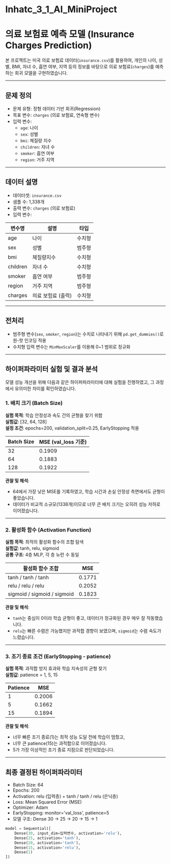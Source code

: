 # Inhatc_3_1_AI_MiniProject
# 의료 보험료 예측 모델 (Insurance Charges Prediction)

본 프로젝트는 미국 의료 보험료 데이터(`insurance.csv`)를 활용하여, 개인의 나이, 성별, BMI, 자녀 수, 흡연 여부, 지역 등의 정보를 바탕으로 의료 보험료(`charges`)를 예측하는 회귀 모델을 구현하였습니다.

---

## 문제 정의

- 문제 유형: 정형 데이터 기반 회귀(Regression)
- 목표 변수: `charges` (의료 보험료, 연속형 변수)
- 입력 변수:
  - `age`: 나이
  - `sex`: 성별
  - `bmi`: 체질량 지수
  - `children`: 자녀 수
  - `smoker`: 흡연 여부
  - `region`: 거주 지역

---

## 데이터 설명

- 데이터셋: `insurance.csv`
- 샘플 수: 1,338개
- 출력 변수: `charges` (의료 보험료)
- 입력 변수:

| 변수명   | 설명               | 타입     |
|----------|--------------------|----------|
| age      | 나이               | 수치형   |
| sex      | 성별               | 범주형   |
| bmi      | 체질량지수         | 수치형   |
| children | 자녀 수            | 수치형   |
| smoker   | 흡연 여부          | 범주형   |
| region   | 거주 지역          | 범주형   |
| charges  | 의료 보험료 (출력) | 수치형   |

---

## 전처리

- 범주형 변수(`sex`, `smoker`, `region`)는 수치로 나타내기 위해 `pd.get_dummies()`로 원-핫 인코딩 적용 
- 수치형 입력 변수는 `MinMaxScaler`를 이용해 0~1 범위로 정규화

---

## 하이퍼파라미터 실험 및 결과 분석

모델 성능 개선을 위해 다음과 같은 하이퍼파라미터에 대해 실험을 진행하였고, 그 과정에서 유의미한 차이를 확인하였습니다.

### 1. 배치 크기 (Batch Size)

**실험 목적**: 학습 안정성과 속도 간의 균형을 찾기 위함  
**실험값**: [32, 64, 128]  
**설정 조건**: epochs=200, validation_split=0.25, EarlyStopping 적용

| Batch Size | MSE (val_loss 기준) |
|------------|---------------------|
| 32         | 0.1909              |
| 64         | 0.1883              |
| 128        | 0.1922              |

**관찰 및 해석**:  
- 64에서 가장 낮은 MSE를 기록하였고, 학습 시간과 손실 안정성 측면에서도 균형이 좋았습니다.  
- 데이터가 비교적 소규모(1338개)이므로 너무 큰 배치 크기는 오히려 성능 저하로 이어졌습니다.

---

### 2. 활성화 함수 (Activation Function)

**실험 목적**: 최적의 활성화 함수의 조합 탐색  
**실험값**: tanh, relu, sigmoid  
**공통 구조**: 4층 MLP, 각 층 뉴런 수 동일

| 활성화 함수 조합       | MSE     |
|------------------------|---------|
| tanh / tanh / tanh     | 0.1771  |
| relu / relu / relu     | 0.2052  |
| sigmoid / sigmoid / sigmoid | 0.1823 |

**관찰 및 해석**:  
- `tanh`는 중심이 0이라 학습 균형이 좋고, 데이터가 정규화된 경우 매우 잘 작동했습니다.  
- `relu`는 빠른 수렴은 가능했지만 과적합 경향이 보였으며, `sigmoid`는 수렴 속도가 느렸습니다.

---

### 3. 조기 종료 조건 (EarlyStopping - patience)

**실험 목적**: 과적합 방지 효과와 학습 지속성의 균형 찾기  
**실험값**: patience = 1, 5, 15

| Patience | MSE     |
|----------|---------|
| 1        | 0.2006  |
| 5        | 0.1662  |
| 15       | 0.1894  |

**관찰 및 해석**:  
- 너무 빠른 조기 종료(1)는 최적 성능 도달 전에 학습이 멈췄고,  
- 너무 큰 patience(15)는 과적합으로 이어졌습니다.  
- 5가 가장 이상적인 조기 종료 지점으로 판단되었습니다.

---

## 최종 결정된 하이퍼파라미터

- Batch Size: 64
- Epochs: 200
- Activation: relu (입력층) + tanh / tanh / relu (은닉층)
- Loss: Mean Squared Error (MSE)
- Optimizer: Adam
- EarlyStopping: monitor='val_loss', patience=5
- 모델 구조: Dense 30 → 25 → 20 → 15 → 1



```python
model = Sequential([
    Dense(30, input_dim=입력변수, activation='relu'),
    Dense(25, activation='tanh'),
    Dense(20, activation='tanh'),
    Dense(15, activation='relu'),
    Dense(1)
])
